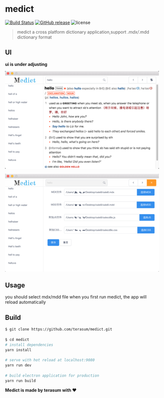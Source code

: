 # medict
[![Build Status](https://travis-ci.org/terasum/medict.svg?branch=master)](https://travis-ci.org/terasum/medict)
[![GitHub release](https://img.shields.io/github/release/terasum/medict.svg)](https://github.com/terasum/medict/releases)
![license](https://img.shields.io/github/license/terasum/medict.svg)

> medict a cross platform dictionary application,support *.mdx/*.mdd dictionary format

## UI

**ui is under adjusting**

![main](./docs/images/medict_main.png)

![setting](./docs/images/medict_setting.png)

## Usage

you should select mdx/mdd file when you first run medict,
the app will reload automatically

## Build 

``` bash
$ git clone https://github.com/terasum/medict.git

$ cd medict
# install dependencies
yarn install

# serve with hot reload at localhost:9080
yarn run dev

# build electron application for production
yarn run build

```

**Medict is made by terasum with ❤️**
